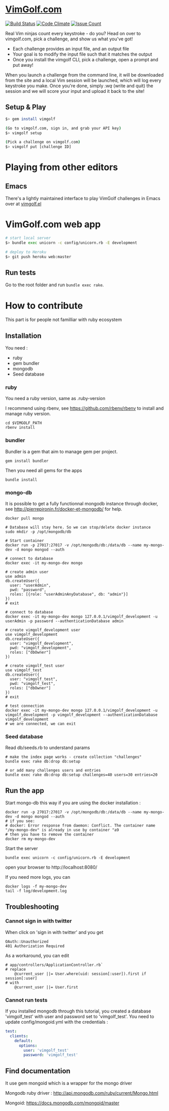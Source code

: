 # [VimGolf.com](http://www.vimgolf.com)

[![Build Status](https://travis-ci.org/igrigorik/vimgolf.svg?branch=master)](https://travis-ci.org/igrigorik/vimgolf) [![Code Climate](https://codeclimate.com/github/igrigorik/vimgolf/badges/gpa.svg)](https://codeclimate.com/github/igrigorik/vimgolf) [![Issue Count](https://codeclimate.com/github/igrigorik/vimgolf/badges/issue_count.svg)](https://codeclimate.com/github/igrigorik/vimgolf)

Real Vim ninjas count every keystroke - do you? Head on over to vimgolf.com, pick a challenge, and show us what you've got!

* Each challenge provides an input file, and an output file
* Your goal is to modify the input file such that it matches the output
* Once you install the vimgolf CLI, pick a challenge, open a prompt and put away!

When you launch a challenge from the command line, it will be downloaded from the site and a local Vim session will be launched, which will log every keystroke you make. Once you're done, simply *:wq* (write and quit) the session and we will score your input and upload it back to the site!

## Setup & Play

```bash
$> gem install vimgolf

(Go to vimgolf.com, sign in, and grab your API key)
$> vimgolf setup

(Pick a challenge on vimgolf.com)
$> vimgolf put [challenge ID]
```

# Playing from other editors

## Emacs

There's a lightly maintained interface to play VimGolf challenges in Emacs
over at [vimgolf.el](https://github.com/timvisher/vimgolf.el)

# VimGolf.com web app



```bash
# start local server
$> bundle exec unicorn -c config/unicorn.rb -E development

# deploy to Heroku
$> git push heroku web:master
```

## Run tests

Go to the root folder and run `bundle exec rake`.

# How to contribute

This part is for people not familliar with ruby ecosystem

## Installation

You need :
- ruby
- gem bundler
- mongodb
- Seed database

### ruby

You need a ruby version, same as .ruby-version

I recommend using rbenv, see https://github.com/rbenv/rbenv to install and manage ruby version.

```
cd $VIMGOLF_PATH
rbenv install
```

### bundler

Bundler is a gem that aim to manage gem per project.

```
gem install bundler
```

Then you need all gems for the apps

```
bundle install
```

### mongo-db

It is possible to get a fully functionnal mongodb instance through docker, see http://pierrepironin.fr/docker-et-mongodb/ for help.

```
docker pull mongo

# Database will stay here. So we can stop/delete docker instance
sudo mkdir -p /opt/mongodb/db

# Start container
docker run -p 27017:27017 -v /opt/mongodb/db:/data/db --name my-mongo-dev -d mongo mongod --auth

# connect to database
docker exec -it my-mongo-dev mongo

# create admin user
use admin
db.createUser({
  user: "userAdmin",
  pwd: "password",
  roles: [{role: "userAdminAnyDatabase", db: "admin"}]
})
# exit

# connect to database
docker exec -it my-mongo-dev mongo 127.0.0.1/vimgolf_development -u userAdmin -p password --authenticationDatabase admin

# create vimgolf_development user
use vimgolf_development
db.createUser({
  user: "vimgolf_development",
  pwd: "vimgolf_development",
  roles: ["dbOwner"]
})

# create vimgolf_test user
use vimgolf_test
db.createUser({
  user: "vimgolf_test",
  pwd: "vimgolf_test",
  roles: ["dbOwner"]
})
# exit

# test connection
docker exec -it my-mongo-dev mongo 127.0.0.1/vimgolf_development -u vimgolf_development -p vimgolf_development --authenticationDatabase vimgolf_development
# we are connected, we can exit
```

### Seed database

Read db/seeds.rb to understand params

```
# make the index page works - create collection "challenges"
bundle exec rake db:drop db:setup

# or add many challenges users and entries
bundle exec rake db:drop db:setup challenges=40 users=30 entries=20
```

## Run the app

Start mongo-db this way if you are using the docker installation :

```
docker run -p 27017:27017 -v /opt/mongodb/db:/data/db --name my-mongo-dev -d mongo mongod --auth
# if you see:
# docker: Error response from daemon: Conflict. The container name "/my-mongo-dev" is already in use by container "a9
# then you have to remove the container
docker rm my-mongo-dev
```

Start the server

```
bundle exec unicorn -c config/unicorn.rb -E development
```

open your browser to http://localhost:8080/

If you need more logs, you can

```
docker logs -f my-mongo-dev
tail -f log/development.log
```

## Troubleshooting

### Cannot sign in with twitter

When click on 'sign in with twitter' and you get

```
OAuth::Unauthorized
401 Authorization Required
```

As a workaround, you can edit

```
# app/controllers/ApplicationController.rb`
# replace
    @current_user ||= User.where(uid: session[:user]).first if session[:user]
# with
    @current_user ||= User.first
```

### Cannot run tests

If you installed mongodb through this tutorial, you created a database 'vimgolf_test' with user and password
set to 'vimgolf_test'.
You need to update config/mongoid.yml with the credentials :

```yaml
test:
  clients:
    default:
      options:
        user: 'vimgolf_test'
        password: 'vimgolf_test'
```

## Find documentation

It use gem mongoid which is a wrapper for the mongo driver

Mongodb ruby driver : http://api.mongodb.com/ruby/current/Mongo.html

Mongoid: https://docs.mongodb.com/mongoid/master
